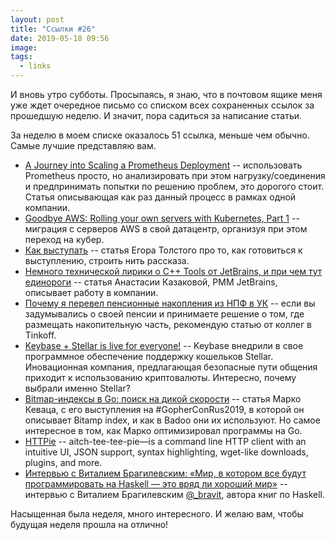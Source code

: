 ```yaml
---
layout: post
title: "Ссылки #26"
date: 2019-05-18 09:56
image:
tags:
  - links
---
```

И вновь утро субботы. Просыпаясь, я знаю, что в почтовом ящике меня уже ждет очередное письмо со списком всех сохраненных ссылок за прошедшую неделю. И значит, пора садиться за написание статьи.

За неделю в моем списке оказалось 51 ссылка, меньше чем обычно. Самые лучшие представляю вам.

* [A Journey into Scaling a Prometheus Deployment](https://tech.synthesio.com/articles/2019-04-21-prometheus-keep-alive/) -- использовать Prometheus просто, но анализировать при этом нагрузку/соединения и предпринимать попытки по решению проблем, это дорогого стоит. Статья описывающая как раз данный процесс в рамках одной компании.
* [Goodbye AWS: Rolling your own servers with Kubernetes, Part 1](https://gravitational.com/blog/aws_vs_colocation/) -- миграция с серверов AWS в свой датацентр, организуя при этом переход на кубер.
* [Как выступать](https://medium.com/@etolstoy/%D0%BA%D0%B0%D0%BA-%D0%B2%D1%8B%D1%81%D1%82%D1%83%D0%BF%D0%B0%D1%82%D1%8C-203d912b0e37) -- статья Егора Толстого про то, как готовиться к выступлению, строить нить рассказа.
* [Немного технической лирики о C++ Tools от JetBrains, и при чем тут единороги](https://habr.com/ru/company/JetBrains/blog/451510/) -- статья Анастасии Казаковой, PMM JetBrains, описывает работу в компании.
* [Почему я перевел пенсионные накопления из НПФ в УК](https://journal.tinkoff.ru/pensia-uk/) -- если вы задумывались о своей пенсии и принимаете решение о том, где размещать накопительную часть, рекомендую статью от коллег в Tinkoff.
* [Keybase + Stellar is live for everyone!](https://keybase.io/blog/keybase-stellar-launch) -- Keybase внедрили в свое программное обеспечение поддержку кошельков Stellar. Иновационная компания, предлагающая безопасные пути общения приходит к использованию криптовалюты. Интересно, почему выбрали именно Stellar?
* [Bitmap-индексы в Go: поиск на дикой скорости](https://habr.com/ru/company/badoo/blog/451938/) -- статья Марко Кеваца, с его выступления на #GopherConRus2019, в которой он описывает Bitamp index, и как в Badoo они их используют. Но самое интересное в том, как Марко оптимизировал программы на Go.
* [HTTPie](https://httpie.org/) -- aitch-tee-tee-pie—is a command line HTTP client with an intuitive UI, JSON support, syntax highlighting, wget-like downloads, plugins, and more.
* [Интервью с Виталием Брагилевским: «Мир, в котором все будут программировать на Haskell — это вряд ли хороший мир»](https://habr.com/ru/company/provectus/blog/452246/) -- интервью с Виталием Брагилевским [@_bravit](https://twitter.com/_bravit), автора книг по Haskell.

Насыщенная была неделя, много интересного. И желаю вам, чтобы будущая неделя прошла на отлично!
